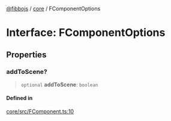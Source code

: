 [@fibbojs](/api/index) / [core](/api/core) / FComponentOptions

# Interface: FComponentOptions

## Properties

### addToScene?

> `optional` **addToScene**: `boolean`

#### Defined in

[core/src/FComponent.ts:10](https://github.com/fibbojs/fibbo/blob/b496854a6f37e79caf42562bf7512dfda8184f7a/packages/core/src/FComponent.ts#L10)
